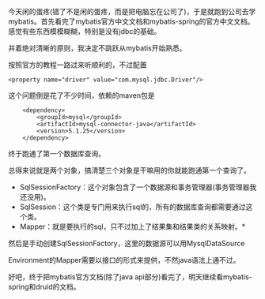 今天闲的蛋疼(错了不是闲的蛋疼，而是把电脑忘在公司了)，于是就跑到公司去学mybatis。首先看完了mybatis官方中文文档和mybatis-spring的官方中文文档。感觉有些东西模模糊糊，特别是没有jdbc的基础。

并着绝对清晰的原则，我决定不跳跃从mybatis开始熟悉。

按照官方的教程一路过来听顺利的，不过配置
```
<property name="driver" value="com.mysql.jdbc.Driver"/>
```
这个问题倒是花了不少时间，依赖的maven包是

```
	<dependency>
		<groupId>mysql</groupId>
        <artifactId>mysql-connector-java</artifactId>
        <version>5.1.25</version>
    </dependency>
```
终于跑通了第一个数据库查询。


总得来说就是两个对象，搞清楚三个对象是干嘛用的你就能跑通第一个查询了。

* SqlSessionFactory：这个对象包含了一个数据源和事务管理器(事务管理器我还没用)。
* SqlSession：这个类是专门用来执行sql的，所有的数据库查询都需要通过这个类。
* Mapper：就是要执行的sql，只不过加上了结果集和结果类的关系映射。* 

然后是手动创建SqlSessionFactory，这里的数据源可以用MysqlDataSource

Environment的Mapper需要以接口的形式来提供，不然java语法上通不过。

好吧，终于把mybatis官方文档(除了java api部分)看完了，明天继续看mybatis-spring和druid的文档。

